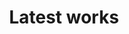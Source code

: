 ---
title: "Latest works"
hero:
  title: "Portfolio"
  background_image: "/images/bg/home-2.jpg"
content_blocks:
  - _bookshop_name: "portfolio"
    preheading: "Our works"
    heading: "We have done lots of works, lets check some"
    projects:
      - name: "Mobile Coupons"
        image_path: "/images/portfolio/1.jpg"
        type: "Data Scrapers"
      - name: "Data Movement"
        image_path: "/images/portfolio/2.jpg"
        type: "Extract Transform Load"
      - name: "Anonymous Alcoholics"
        image_path: "/images/portfolio/3.jpg"
        type: "Web Development"
      - name: "Resume Parsing"
        image_path: "/images/portfolio/4.jpg"
        type: "AI/ML"
      - name: "Symmetrics"
        image_path: "/images/portfolio/5.jpg"
        type: "Data Warehouse Portal"
      - name: "Email Marketing"
        image_path: "/images/portfolio/6.jpg"
        type: "Marketing"
---